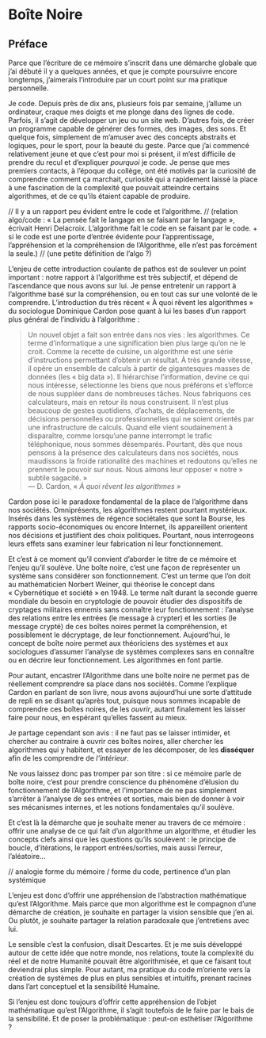 # Boîte Noire
## Préface



Parce que l’écriture de ce mémoire s’inscrit dans une démarche globale que j’ai débuté il y a quelques années, et que je compte poursuivre encore longtemps, j’aimerais l’introduire par un court point sur ma pratique personnelle.

Je code.
Depuis près de dix ans, plusieurs fois par semaine, j’allume un ordinateur, craque mes doigts et me plonge dans des lignes de code. 
Parfois, il s’agit de développer un jeu ou un site web. D’autres fois, de créer un programme capable de générer des formes, des images, des sons. Et quelque fois, simplement de m’amuser avec des concepts abstraits et logiques, pour le sport, pour la beauté du geste.
Parce que j’ai commencé relativement jeune et que c’est pour moi si présent, il m’est difficile de prendre du recul et d’expliquer *pourquoi* je code. Je pense que mes premiers contacts, à l’époque du collège, ont été motivés par la curiosité de comprendre comment ça marchait, curiosité qui a rapidement laissé la place à une fascination de la complexité que pouvait atteindre certains algorithmes, et de ce qu’ils étaient capable de produire.

// Il y a un rapport peu évident entre le code et l’algorithme. 
// (relation algo/code : « La pensée fait le langage en se faisant par le langage », écrivait Henri Delacroix. L’algorithme fait le code en se faisant par le code. + si le code est une porte d’entrée évidente pour l’apprentissage, l’appréhension et la compréhension de l’Algorithme, elle n’est pas forcément la seule.)
// (une petite définition de l’algo ?)


L’enjeu de cette introduction coulante de pathos est de soulever un point important : notre rapport à l’algorithme est très subjectif, et dépend de l’ascendance que nous avons sur lui. Je pense entretenir un rapport à l’algorithme basé sur la compréhension, ou en tout cas sur une volonté de le comprendre. L’introduction du très récent « À quoi rêvent les algorithmes » du sociologue Dominique Cardon pose quant à lui les bases d’un rapport plus général de l’individu à l’algorithme : 

> Un nouvel objet a fait son entrée dans nos vies : les algorithmes. Ce terme d’informatique a une signification bien plus large qu’on ne le croit. Comme la recette de cuisine, un algorithme est une série d’instructions permettant d’obtenir un résultat. À très grande vitesse, il opère un ensemble de calculs à partir de gigantesques masses de données (les « big data »). Il hiérarchise l’information, devine ce qui nous intéresse, sélectionne les biens que nous préférons et s’efforce de nous suppléer dans de nombreuses tâches.
> Nous fabriquons ces calculateurs, mais en retour ils nous construisent. Il n’est plus beaucoup de gestes quotidiens, d’achats, de déplacements, de décisions personnelles ou professionnelles qui ne soient orientés par une infrastructure de calculs. Quand elle vient soudainement à disparaître, comme lorsqu’une panne interrompt le trafic téléphonique, nous sommes désemparés. Pourtant, dès que nous pensons à la présence des calculateurs dans nos sociétés, nous maudissons la froide rationalité des machines et redoutons qu’elles ne prennent le pouvoir sur nous. Nous aimons leur opposer « notre » subtile sagacité. »  
— D. Cardon, « *À quoi rêvent les algorithmes* »

Cardon pose ici le paradoxe fondamental de la place de l’algorithme dans nos sociétés. Omniprésents, les algorithmes restent pourtant mystérieux. Insérés dans les systèmes de régence sociétales que sont la Bourse, les rapports socio-économiques ou encore Internet, ils appareillent orientent nos décisions et justifient des choix politiques. Pourtant, nous interrogeons leurs effets sans examiner leur fabrication ni leur fonctionnement.

Et c’est à ce moment qu’il convient d’aborder le titre de ce mémoire et l’enjeu qu’il soulève. Une boîte noire, c’est une façon de représenter un système sans considérer son fonctionnement. C’est un terme que l’on doit au mathématicien Norbert Weiner, qui théorise le concept dans « Cybernétique et société » en 1948. Le terme naît durant la seconde guerre mondiale du besoin en cryptologie de pouvoir étudier des dispositifs de cryptages militaires ennemis sans connaître leur fonctionnement : l’analyse des relations entre les entrées (le message à crypter) et les sorties (le message crypté) de ces boîtes noires permet la compréhension, et possiblement le décryptage, de leur fonctionnement.
Aujourd’hui, le concept de boîte noire permet aux théoriciens des systèmes et aux sociologues d’assumer l’analyse de systèmes complexes sans en connaître ou en décrire leur fonctionnement. Les algorithmes en font partie.

Pour autant, encastrer l’Algorithme dans une boîte noire ne permet pas de réellement comprendre sa place dans nos sociétés. Comme l’explique Cardon en parlant de son livre, nous avons aujourd’hui une sorte d’attitude de repli en se disant qu’après tout, puisque nous sommes incapable de comprendre ces boîtes noires, de les *ouvrir*, autant finalement les laisser faire pour nous, en espérant qu’elles fassent au mieux.

Je partage cependant son avis : il ne faut pas se laisser intimider, et chercher au contraire à ouvrir ces boîtes noires, aller chercher les algorithmes qui y habitent, et essayer de les décomposer, de les **disséquer** afin de les comprendre de *l’intérieur*.

Ne vous laissez donc pas tromper par son titre : si ce mémoire parle de boîte noire, c’est pour prendre conscience du phénomène d’élusion du fonctionnement de l’Algorithme, et l’importance de ne pas simplement s’arrêter à l’analyse de ses entrées et sorties, mais bien de donner à voir ses mécanismes internes, et les notions fondamentales qu’il soulève.

Et c’est là la démarche que je souhaite mener au travers de ce mémoire : offrir une analyse de ce qui fait d’un algorithme un algorithme, et étudier les concepts clefs ainsi que les questions qu’ils soulèvent : le principe de boucle, d’itérations, le rapport entrées/sorties, mais aussi l’erreur, l’aléatoire...


// analogie forme du mémoire / forme du code, pertinence d’un plan systémique


L’enjeu est donc d’offrir une appréhension de l’abstraction mathématique qu’est l’Algorithme. Mais parce que mon algorithme est le compagnon d’une démarche de création, je souhaite en partager la vision sensible que j’en ai. Ou plutôt, je souhaite partager la relation paradoxale que j’entretiens avec lui.

Le sensible c’est la confusion, disait Descartes. Et je me suis développé autour de cette idée que notre monde, nos relations, toute la complexité du réel et de notre Humanité pouvait être algorithmisée, et que ce faisant tout deviendrai plus simple. Pour autant, ma pratique du code m’oriente vers la création de systèmes de plus en plus sensibles et intuitifs, prenant racines dans l’art conceptuel et la sensibilité Humaine.

Si l’enjeu est donc toujours d’offrir cette appréhension de l’objet mathématique qu’est l’Algorithme, il s’agit toutefois de le faire par le bais de la sensibilité. Et de poser la problématique : peut-on esthétiser l’Algorithme ?